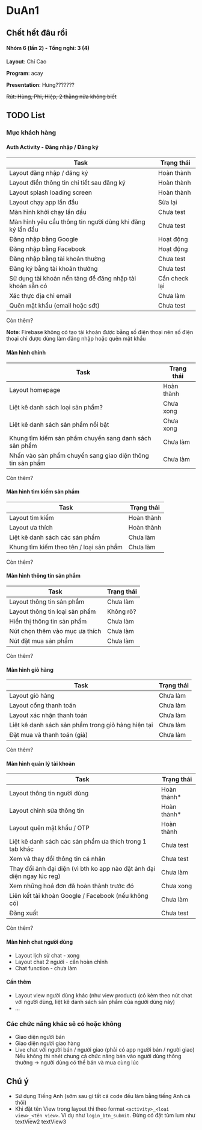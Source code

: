 # DuAn1

## Chết hết đâu rồi

#### Nhóm 6 (lần 2) - Tổng nghỉ: 3 (4)

**Layout**: Chí Cao

**Program**: acay

**Presentation**: Hưng???????

~~Rút: Hùng, Phi, Hiệp, 2 thằng nữa không biết~~

## TODO List
### Mục khách hàng
#### Auth Activity - Đăng nhập / Đăng ký
| Task                                                      | Trạng thái    |
|-----------------------------------------------------------|---------------|
| Layout đăng nhập / đăng ký                                | Hoàn thành    |
| Layout điền thông tin chi tiết sau đăng ký                | Hoàn thành    |
| Layout splash loading screen                              | Hoàn thành    |
| Layout chạy app lần đầu                                   | Sửa lại       |
| Màn hình khởi chạy lần đầu                                | Chưa test     |
| Màn hình yêu cầu thông tin người dùng khi đăng ký lần đầu | Chưa test     |
| Đăng nhập bằng Google                                     | Hoạt động     |
| Đăng nhập bằng Facebook                                   | Hoạt động     |
| Đăng nhập bằng tài khoản thường                           | Chưa test     |
| Đăng ký bằng tài khoản thường                             | Chưa test     |
| Sử dụng tài khoản nền tảng để đăng nhập tài khoản sẵn có  | Cần check lại |
| Xác thực địa chỉ email                                    | Chưa làm      |
| Quên mật khẩu (email hoặc sđt)                            | Chưa test     |
Còn thêm?

**Note**: Firebase không có tạo tài khoản được bằng số điện thoại nên số điện thoại chỉ được dùng làm đăng nhập hoặc quên mật khẩu

#### Màn hình chính
| Task                                                       | Trạng thái |
|------------------------------------------------------------|------------|
| Layout homepage                                            | Hoàn thành |
| Liệt kê danh sách loại sản phẩm?                           | Chưa xong  |
| Liệt kê danh sách sản phẩm nổi bật                         | Chưa xong  |
| Khung tìm kiếm sản phẩm chuyển sang danh sách sản phẩm     | Chưa làm   |
| Nhấn vào sản phẩm chuyển sang giao diện thông tin sản phẩm | Chưa làm   |
Còn thêm?

#### Màn hình tìm kiếm sản phẩm
| Task                                                     | Trạng thái |
|----------------------------------------------------------|------------|
| Layout tìm kiếm                                          | Hoàn thành |
| Layout ưa thích                                          | Hoàn thành |
| Liệt kê danh sách các sản phẩm                           | Chưa làm   |
| Khung tìm kiếm theo tên / loại sản phẩm                  | Chưa làm   |
Còn thêm?

#### Màn hình thông tin sản phẩm
| Task                           | Trạng thái |
|--------------------------------|------------|
| Layout thông tin sản phẩm      | Chưa làm   |
| Layout thông tin loại sản phẩm | Không rõ?  |
| Hiển thị thông tin sản phẩm    | Chưa làm   |
| Nút chọn thêm vào mục ưa thích | Chưa làm   |
| Nút đặt mua sản phẩm           | Chưa làm   |
Còn thêm?

#### Màn hình giỏ hàng
| Task                                               | Trạng thái |
|----------------------------------------------------|------------|
| Layout giỏ hàng                                    | Chưa làm   |
| Layout cổng thanh toán                             | Chưa làm   |
| Layout xác nhận thanh toán                         | Chưa làm   |
| Liệt kê danh sách sản phẩm trong giỏ hàng hiện tại | Chưa làm   |
| Đặt mua và thanh toán (giả)                        | Chưa làm   |
Còn thêm?

#### Màn hình quản lý tài khoản
| Task                                                                    | Trạng thái  |
|-------------------------------------------------------------------------|-------------|
| Layout thông tin người dùng                                             | Hoàn thành* |
| Layout chỉnh sửa thông tin                                              | Hoàn thành* |
| Layout quên mật khẩu / OTP                                              | Hoàn thành  |
| Liệt kê danh sách các sản phẩm ưa thích trong 1 tab khác                | Chưa test   |
| Xem và thay đổi thông tin cá nhân                                       | Chưa test   |
| Thay đổi ảnh đại diện (vì bth ko app nào đặt ảnh đại diện ngay lúc reg) | Chưa làm    |
| Xem những hoá đơn đã hoàn thành trước đó                                | Chưa xong   |
| Liên kết tài khoản Google / Facebook (nếu không có)                     | Chưa làm    |
| Đăng xuất                                                               | Chưa test   |
Còn thêm?

#### Màn hình chat người dùng
- Layout lịch sử chat - xong
- Layout chat 2 người - cần hoàn chỉnh
- Chat function - chưa làm

#### Cần thêm
- Layout view người dùng khác (như view product) (có kèm theo nút chat với người dùng, liệt kê danh sách sản phẩm của người dùng này)
- ...

### Các chức năng khác sẽ có hoặc không
- Giao diện người bán
- Giao diện người giao hàng
- Live chat với người bán / người giao (phải có app người bán / người giao)
Nếu không thì nhét chung cả chức năng bán vào người dùng thông thường -> người dùng có thể bán và mua cùng lúc


## Chú ý
- Sử dụng Tiếng Anh (sớm sau gì tất cả code đều làm bằng tiếng Anh cả thôi)
- Khi đặt tên View trong layout thì theo format ``<activity>_<loại view>_<tên view>``. Ví dụ như ``login_btn_submit``. Đừng có đặt tùm lum như textView2 textView3
